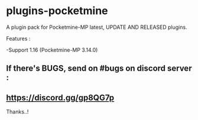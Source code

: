 # plugins-pocketmine
A plugin pack for Pocketmine-MP latest, UPDATE AND RELEASED plugins.

Features :

-Support 1.16 (Pocketmine-MP 3.14.0)

If there's BUGS, send on #bugs on discord server :
------------------------
https://discord.gg/gp8QG7p
------------------------
Thanks..!
